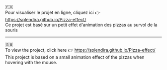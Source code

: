 🇫🇷 <br>
Pour visualiser le projet en ligne, cliquez ici 👉 https://splendira.github.io/Pizza-effect/ <br>
Ce projet est basé sur un petit effet d'animation des pizzas au survol de la souris

------------------------------------------------------------------------------------------------------------------------------------
🇬🇧 <br>
To view the project, click here 👉 https://splendira.github.io/Pizza-effect/ <br>
This project is based on a small animation effect of the pizzas when hovering with the mouse.
